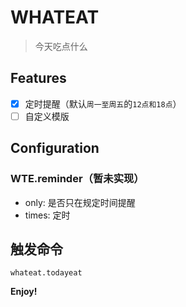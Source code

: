 # WHATEAT
> 今天吃点什么

## Features

- [x] 定时提醒（默认`周一至周五`的`12点和18点`）
- [ ] 自定义模版

## Configuration
### WTE.reminder（暂未实现）
* only: 是否只在规定时间提醒
* times: 定时

## 触发命令
```
whateat.todayeat
```

**Enjoy!**
